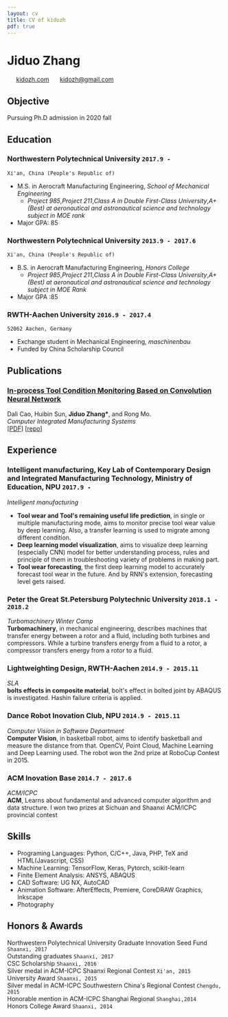 ```yaml
---
layout: cv
title: CV of kidozh
pdf: true
---
```

# Jiduo Zhang

<div id="webaddress">
<i class="fi-home" style="margin-left:1em"></i>
<a href="http://kidozh.com" style="margin-left:0.5em">kidozh.com</a>
<i class="fi-mail" style="margin-left:1em"></i>
<a href="kidozh@gmail.com" style="margin-left:0.5em">kidozh@gmail.com</a>
</div>

## Objective

Pursuing Ph.D admission in 2020 fall

## Education

### __Northwestern Polytechnical University__ `2017.9 -`
```
Xi'an, China (People's Republic of)
```
- M.S. in Aerocraft Manufacturing Engineering, _School of Mechanical Engineering_
    + *Project 985*,*Project 211*,*Class A in Double First-Class University*,*A+ (Best) at aeronautical and astronautical science and technology subject in MOE rank*
- Major GPA: 85

### __Northwestern Polytechnical University__ `2013.9 - 2017.6`
```
Xi'an, China (People's Republic of)
```
- B.S. in Aerocraft Manufacturing Engineering, _Honors College_
    + *Project 985*,*Project 211*,*Class A in Double First-Class University*,*A+ (Best) at aeronautical and astronautical science and technology subject in MOE Rank*
- Major GPA :85

### __RWTH-Aachen University__ `2016.9 - 2017.4`
```
52062 Aachen, Germany
```
- Exchange student in Mechanical Engineering, _maschinenbau_
- Funded by China Scholarship Council

## Publications

### [__In-process Tool Condition Monitoring Based on Convolution Neural Network__]()
Dali Cao, Huibin Sun, __Jiduo Zhang\*__, and Rong Mo.<br>  _Computer Integrated Manufacturing Systems_ <br>
[[PDF](http://cnki.cn-ki.net/KCMS/detail/detail.aspx?dbcode=CJFQ&filename=JSJJ20180913003&dbname=CAPJLAST)]
[[repo](https://github.com/kidozh/keras_detect_tool_wear)]

## Experience

### __Intelligent manufacturing, Key Lab of Contemporary Design and Integrated Manufacturing Technology, Ministry of Education, NPU__  `2017.9 - `
_Intelligent manufacturing_<br>
- __Tool wear and Tool's remaining useful life prediction__, in single or multiple manufacturing mode, aims to monitor precise tool wear value by deep learning. Also, a transfer learning is used to migrate among different condition.
- __Deep learning model visualization__, aims to visualize deep learning (especially CNN) model for better understanding process, rules and principle of them in troubleshooting variety of problems in making part.
- __Tool wear forecasting__, the first deep learning model to accurately forecast tool wear in the future. And by RNN's extension, forecasting level gets raised.

### __Peter the Great St.Petersburg Polytechnic University__  `2018.1 - 2018.2`
_Turbomachinery Winter Camp_<br>
__Turbomachinery__, in mechanical engineering, describes machines that transfer energy between a rotor and a fluid, including both turbines and compressors. While a turbine transfers energy from a fluid to a rotor, a compressor transfers energy from a rotor to a fluid.

### __Lightweighting Design, RWTH-Aachen__  `2014.9 - 2015.11`
_SLA_<br>
__bolts effects in composite material__, bolt's effect in bolted joint by ABAQUS is investigated. Hashin failure criteria is applied.

### __Dance Robot Inovation Club, NPU__  `2014.9 - 2015.11`
_Computer Vision in Software Department_<br>
__Computer Vision__, in basketball robot, aims to identify basketball and measure the distance from that. OpenCV, Point Cloud, Machine Learning and Deep Learning used. The robot won the 2nd prize at RoboCup Contest in 2015.

### __ACM Inovation Base__  `2014.7 - 2017.6`
_ACM/ICPC_<br>
__ACM__, Learns about fundamental and advanced computer algorithm and data structure. I won two prizes at Sichuan and Shaanxi ACM/ICPC provincial contest

## Skills

- Programing Languages: Python, C/C++, Java, PHP, TeX and HTML(Javascript, CSS)
- Machine Learning: TensorFlow, Keras, Pytorch, scikit-learn
- Finite Element Analysis: ANSYS, ABAQUS
- CAD Software: UG NX, AutoCAD
- Animation Software: AfterEffects, Premiere, CoreDRAW Graphics, Inkscape
- Photography

## Honors & Awards

Northwestern Polytechnical University Graduate Innovation Seed Fund `Shaanxi, 2017`<br>
Outstanding graduates `Shaanxi, 2017`<br>
CSC Scholarship `Shaanxi, 2016` <br>
Silver medal in ACM-ICPC Shaanxi Regional Contest `Xi'an, 2015`<br>
University Award `Shaanxi, 2015` <br>
Silver medal in ACM-ICPC Southwestern China's Regional Contest `Chengdu, 2015`<br>
Honorable mention in ACM-ICPC Shanghai Regional `Shanghai,2014`<br>
Honors College Award `Shaanxi, 2014` <br>

<!-- ### Footer

Last updated: Nov 2018 -->

